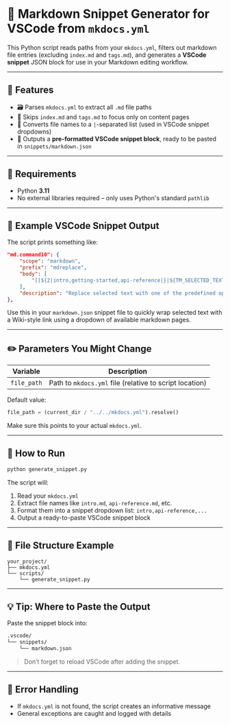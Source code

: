 # 🧩 Markdown Snippet Generator for VSCode from `mkdocs.yml`

This Python script reads paths from your `mkdocs.yml`, filters out markdown file entries (excluding `index.md` and `tags.md`), and generates a **VSCode snippet** JSON block for use in your Markdown editing workflow.

---

## 📌 Features

- 🗃️ Parses `mkdocs.yml` to extract all `.md` file paths
- 🧼 Skips `index.md` and `tags.md` to focus only on content pages
- 🔄 Converts file names to a `|`-separated list (used in VSCode snippet dropdowns)
- 🧠 Outputs a **pre-formatted VSCode snippet block**, ready to be pasted in `snippets/markdown.json`

---

## 🐍 Requirements

- Python **3.11**
- No external libraries required – only uses Python's standard `pathlib`

---

## 🧩 Example VSCode Snippet Output

The script prints something like:

```json
"md.command10": {
    "scope": "markdown",
    "prefix": "mdreplace",
    "body": [
        "[[${2|intro,getting-started,api-reference|}|${TM_SELECTED_TEXT:${1}}]]"
    ],
    "description": "Replace selected text with one of the predefined options"
},
```

Use this in your `markdown.json` snippet file to quickly wrap selected text with a Wiki-style link using a dropdown of available markdown pages.

---

## ✏️ Parameters You Might Change

| Variable | Description |
|----------|-------------|
| `file_path` | Path to `mkdocs.yml` file (relative to script location) |

Default value:

```python
file_path = (current_dir / "../../mkdocs.yml").resolve()
```

Make sure this points to your actual `mkdocs.yml`.

---

## 🏁 How to Run

```bash
python generate_snippet.py
```

The script will:

1. Read your `mkdocs.yml`
2. Extract file names like `intro.md`, `api-reference.md`, etc.
3. Format them into a snippet dropdown list: `intro,api-reference,...`
4. Output a ready-to-paste VSCode snippet block

---

## 🧼 File Structure Example

```text
your_project/
├── mkdocs.yml
└── scripts/
    └── generate_snippet.py
```

---

## 💡 Tip: Where to Paste the Output

Paste the snippet block into:

```bash
.vscode/
└── snippets/
    └── markdown.json
```

> Don’t forget to reload VSCode after adding the snippet.

---

## 🛑 Error Handling

- If `mkdocs.yml` is not found, the script creates an informative message
- General exceptions are caught and logged with details